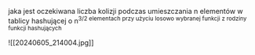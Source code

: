 jaka jest oczekiwana liczba kolizji podczas umieszczania n elementów w tablicy hashującej o n<sup>3/2</sub> elementach przy użyciu losowo wybranej funkcji z rodziny funkcji hashujących


![[20240605_214004.jpg]]